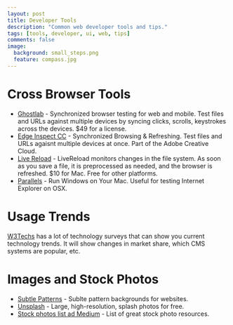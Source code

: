 ```yaml
---
layout: post
title: Developer Tools
description: "Common web developer tools and tips."
tags: [tools, developer, ui, web, tips]
comments: false
image:
  background: small_steps.png
  feature: compass.jpg
---
```


# Cross Browser Tools

* [Ghostlab](http://vanamco.com/ghostlab/) - Synchronized browser testing for web and mobile.  Test files and URLs against multiple devices by syncing clicks, scrolls, keystrokes across the devices. $49 for a license.
* [Edge Inspect CC](https://creative.adobe.com/products/inspect) - Synchronized Browsing & Refreshing. Test files and URLs agaisnt multiple devices at once.  Part of the Adobe Creative Cloud.
* [Live Reload](http://livereload.com/) - LiveReload monitors changes in the file system. As soon as you save a file, it is preprocessed as needed, and the browser is refreshed. $10 for Mac. Free for other platforms.
* [Parallels](https://www.parallels.com/) - Run Windows on Your Mac.  Useful for testing Internet Explorer on OSX.

# Usage Trends

[W3Techs](http://w3techs.com/) has a lot of technology surveys that can show you current technology trends.  It will show changes in market share, which CMS systems are popular, etc.

# Images and Stock Photos

* [Subtle Patterns](http://subtlepatterns.com/) - Sublte pattern backgrounds for websites.
* [Unsplash](https://unsplash.com/) - Large, high-resolution, splash photos for free.
* [Stock photos list ad Medium](https://medium.com/@dustin/stock-photos-that-dont-suck-62ae4bcbe01b) - List of great stock photo resources.
